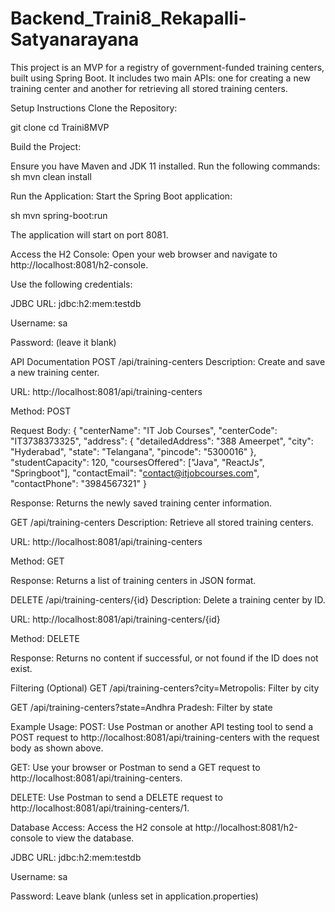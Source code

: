 # Backend_Traini8_Rekapalli-Satyanarayana

This project is an MVP for a registry of government-funded training centers, built using Spring Boot. It includes two main APIs: one for creating a new training center and another for retrieving all stored training centers.

Setup Instructions
Clone the Repository:

git clone cd Traini8MVP

Build the Project:

Ensure you have Maven and JDK 11 installed. Run the following commands: sh mvn clean install

Run the Application:
Start the Spring Boot application:

sh mvn spring-boot:run

The application will start on port 8081.

Access the H2 Console:
Open your web browser and navigate to http://localhost:8081/h2-console.

Use the following credentials:

JDBC URL: jdbc:h2:mem:testdb

Username: sa

Password: (leave it blank)

API Documentation POST /api/training-centers Description: Create and save a new training center.

URL: http://localhost:8081/api/training-centers

Method: POST

Request Body: { "centerName": "IT Job Courses", "centerCode": "IT3738373325", "address": { "detailedAddress": "388 Ameerpet", "city": "Hyderabad", "state": "Telangana", "pincode": "5300016" }, "studentCapacity": 120, "coursesOffered": ["Java", "ReactJs", "Springboot"], "contactEmail": "contact@itjobcourses.com", "contactPhone": "3984567321" }

Response: Returns the newly saved training center information.

GET /api/training-centers Description: Retrieve all stored training centers.

URL: http://localhost:8081/api/training-centers

Method: GET

Response: Returns a list of training centers in JSON format.

DELETE /api/training-centers/{id} Description: Delete a training center by ID.

URL: http://localhost:8081/api/training-centers/{id}

Method: DELETE

Response: Returns no content if successful, or not found if the ID does not exist.

Filtering (Optional) GET /api/training-centers?city=Metropolis: Filter by city

GET /api/training-centers?state=Andhra Pradesh: Filter by state

Example Usage: POST: Use Postman or another API testing tool to send a POST request to http://localhost:8081/api/training-centers with the request body as shown above.

GET: Use your browser or Postman to send a GET request to http://localhost:8081/api/training-centers.

DELETE: Use Postman to send a DELETE request to http://localhost:8081/api/training-centers/1.

Database Access: Access the H2 console at http://localhost:8081/h2-console to view the database.

JDBC URL: jdbc:h2:mem:testdb

Username: sa

Password: Leave blank (unless set in application.properties)
